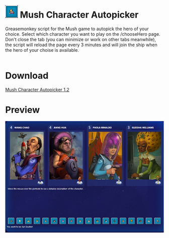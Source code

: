# <img src="https://github.com/HwangLiu/Mush-Character-Autopicker/blob/master/icons.gif" alt="Heroes"> Mush Character Autopicker
Greasemonkey script for the Mush game to autopick the hero of your choice.
Select which character you want to play on the /chooseHero page.
Don't close the tab (you can minimize or work on other tabs meanwhile), the script will reload the page every 3 minutes and will join the ship when the hero of your choise is available.
<br>
<br>
# Download
<a href="https://github.com/HwangLiu/Mush-Character-Autopicker/raw/master/MCA_1.2.user.js"> Mush Character Autopicker 1.2 </a>
# Preview
<img src="https://raw.githubusercontent.com/HwangLiu/Mush-Character-Autopicker/master/15466973424380.jpg" alt="Example">
